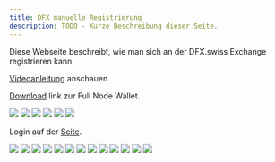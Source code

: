 ```yaml
---
title: DFX manuelle Registrierung
description: TODO - Kurze Beschreibung dieser Seite.
---
```


Diese Webseite beschreibt, wie man sich an der DFX.swiss Exchange registrieren kann.

[Videoanleitung](https://www.youtube.com/watch?v=0C50S1GhBu8) anschauen.

[Download](https://defichain.com/downloads/) link zur Full Node Wallet.

![](../media/dfxregistration_DE_1.png)
![](../media/dfxregistration_DE_2.png)
![](../media/dfxregistration_DE_3.png)
![](../media/dfxregistration_DE_4.png)
![](../media/dfxregistration_DE_5.png)
![](../media/dfxregistration_DE_6.png)

Login auf der [Seite](https://payment.dfx.swiss/login).

![](../media/dfxregistration_DE_7.png)
![](../media/dfxregistration_DE_8.png)
![](../media/dfxregistration_DE_9.png)
![](../media/dfxregistration_DE_10.png)
![](../media/dfxregistration_DE_11.png)
![](../media/dfxregistration_DE_12.png)
![](../media/dfxregistration_DE_13.png)
![](../media/dfxregistration_DE_14.png)
![](../media/dfxregistration_DE_15.png)
![](../media/dfxregistration_DE_16.png)
![](../media/dfxregistration_DE_17.png)
![](../media/dfxregistration_DE_18.png)
![](../media/dfxregistration_DE_19.png)
